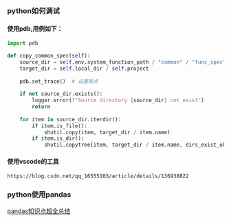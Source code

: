 ### python如何调试

#### 使用pdb,用例如下：

```python
import pdb

def copy_common_spec(self):
    source_dir = self.env.system_function_path / "common" / "func_spec"
    target_dir = self.local_dir / self.project
    
    pdb.set_trace()  # 设置断点
    
    if not source_dir.exists():
        logger.error(f"Source directory {source_dir} not exist")
        return
    
    for item in source_dir.iterdir():
        if item.is_file():
            shutil.copy(item, target_dir / item.name)
        if item.is_dir():
            shutil.copytree(item, target_dir / item.name, dirs_exist_ok=True)
```

#### 使用vscode的工具
    https://blog.csdn.net/qq_16555103/article/details/136938822
### python使用pandas

[pandas知识点超全总结](https://blog.csdn.net/Itsme_MrJJ/article/details/126101002)